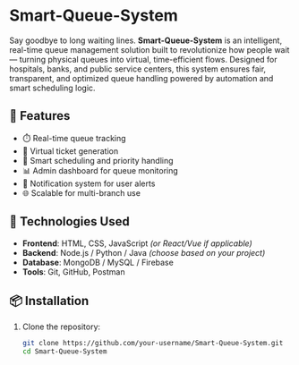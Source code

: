 # Smart-Queue-System

Say goodbye to long waiting lines. **Smart-Queue-System** is an intelligent, real-time queue management solution built to revolutionize how people wait — turning physical queues into virtual, time-efficient flows. Designed for hospitals, banks, and public service centers, this system ensures fair, transparent, and optimized queue handling powered by automation and smart scheduling logic.

## 🔧 Features

- ⏱️ Real-time queue tracking
- 📲 Virtual ticket generation
- 🧠 Smart scheduling and priority handling
- 📊 Admin dashboard for queue monitoring
- 🔔 Notification system for user alerts
- 🌐 Scalable for multi-branch use


## 🚀 Technologies Used

- **Frontend**: HTML, CSS, JavaScript *(or React/Vue if applicable)*
- **Backend**: Node.js / Python / Java *(choose based on your project)*
- **Database**: MongoDB / MySQL / Firebase
- **Tools**: Git, GitHub, Postman

## 📦 Installation

1. Clone the repository:
   ```bash
   git clone https://github.com/your-username/Smart-Queue-System.git
   cd Smart-Queue-System
